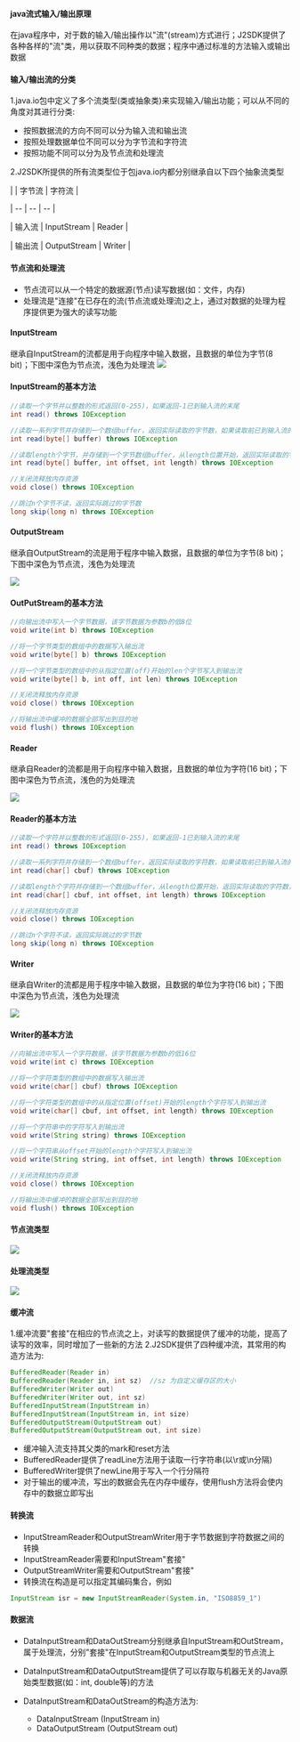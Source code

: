 #### java流式输入/输出原理
在java程序中，对于数的输入/输出操作以"流"(stream)方式进行；J2SDK提供了各种各样的"流"类，用以获取不同种类的数据；程序中通过标准的方法输入或输出数据


#### 输入/输出流的分类
1.java.io包中定义了多个流类型(类或抽象类)来实现输入/输出功能；可以从不同的角度对其进行分类:

+ 按照数据流的方向不同可以分为输入流和输出流
+ 按照处理数据单位不同可以分为字节流和字符流
+ 按照功能不同可以分为及节点流和处理流

2.J2SDK所提供的所有流类型位于包java.io内都分别继承自以下四个抽象流类型

|   | 字节流 | 字符流 |

| -- | -- | -- |

| 输入流 | InputStream |  Reader |

| 输出流 | OutputStream | Writer | 

#### 节点流和处理流

+ 节点流可以从一个特定的数据源(节点)读写数据(如：文件，内存)
+ 处理流是"连接"在已存在的流(节点流或处理流)之上，通过对数据的处理为程序提供更为强大的读写功能

#### InputStream

继承自InputStream的流都是用于向程序中输入数据，且数据的单位为字节(8 bit)；下图中深色为节点流，浅色为处理流
![](.流_images/851ef0fd.png)

#### InputStream的基本方法
```java
//读取一个字节并以整数的形式返回(0-255)，如果返回-1已到输入流的末尾
int read() throws IOException

//读取一系列字节并存储到一个数组buffer，返回实际读取的字节数，如果读取前已到输入流的末尾返回-1
int read(byte[] buffer) throws IOException

//读取length个字节，并存储到一个字节数组buffer，从length位置开始，返回实际读取的字节数，如果读取前已到输入流的末尾返回-1
int read(byte[] buffer, int offset, int length) throws IOException

//关闭流释放内存资源
void close() throws IOException

//跳过n个字节不读，返回实际跳过的字节数
long skip(long n) throws IOException
```


#### OutputStream
继承自OutputStream的流是用于程序中输入数据，且数据的单位为字节(8 bit)；下图中深色为节点流，浅色为处理流

![](.流_images/fc779f9a.png)


#### OutPutStream的基本方法
```java
//向输出流中写入一个字节数据，该字节数据为参数b的低8位
void write(int b) throws IOException

//将一个字节类型的数组中的数据写入输出流
void write(byte[] b) throws IOException

//将一个字节类型的数组中的从指定位置(off)开始的len个字节写入到输出流
void write(byte[] b, int off, int len) throws IOException

//关闭流释放内存资源
void close() throws IOException

//将输出流中缓冲的数据全部写出到目的地
void flush() throws IOException
```


#### Reader
继承自Reader的流都是用于向程序中输入数据，且数据的单位为字符(16 bit)；下图中深色为节点流，浅色的为处理流

![](.流_images/7ecf23b7.png)


#### Reader的基本方法
```java
//读取一个字符并以整数的形式返回(0-255)，如果返回-1已到输入流的末尾
int read() throws IOException

//读取一系列字符并存储到一个数组buffer，返回实际读取的字符数，如果读取前已到输入流的末尾返回-1
int read(char[] cbuf) throws IOException

//读取length个字符并存储到一个数组buffer，从length位置开始，返回实际读取的字符数，如果读取前已到输入流的末尾返回-1
int read(char[] cbuf, int offset, int length) throws IOException

//关闭流释放内存资源
void close() throws IOException

//跳过n个字符不读，返回实际跳过的字节数
long skip(long n) throws IOException
```


#### Writer
继承自Writer的流都是用于程序中输入数据，且数据的单位为字符(16 bit)；下图中深色为节点流，浅色为处理流

![](.流_images/45a73159.png)


#### Writer的基本方法
```java
//向输出流中写入一个字符数据，该字节数据为参数b的低16位
void write(int c) throws IOException

//将一个字符类型的数组中的数据写入输出流
void write(char[] cbuf) throws IOException

//将一个字符类型的数组中的从指定位置(offset)开始的length个字符写入到输出流
void write(char[] cbuf, int offset, int length) throws IOException

//将一个字符串中的字符写入到输出流
void write(String string) throws IOException

//将一个字符串从offset开始的length个字符写入到输出流
void write(String string, int offset, int length) throws IOException

//关闭流释放内存资源
void close() throws IOException

//将输出流中缓冲的数据全部写出到目的地
void flush() throws IOException
```   

#### 节点流类型

![](.流_images/b313abd5.png)


#### 处理流类型

![](.流_images/d159f4fa.png)


#### 缓冲流
1.缓冲流要"套接"在相应的节点流之上，对读写的数据提供了缓冲的功能，提高了读写的效率，同时增加了一些新的方法
2.J2SDK提供了四种缓冲流，其常用的构造方法为:
```java
BufferedReader(Reader in)
BufferedReader(Reader in, int sz)  //sz 为自定义缓存区的大小
BufferedWriter(Writer out)
BufferedWriter(Writer out, int sz) 
BufferedInputStream(InputStream in)
BufferedInputStream(InputStream in, int size)
BufferedOutputStream(OutputStream out) 
BufferedOutputStream(OutputStream out, int size)
```

+ 缓冲输入流支持其父类的mark和reset方法
+ BufferedReader提供了readLine方法用于读取一行字符串(以\r或\n分隔)
+ BufferedWriter提供了newLine用于写入一个行分隔符
+ 对于输出的缓冲流，写出的数据会先在内存中缓存，使用flush方法将会使内存中的数据立即写出


#### 转换流
+ InputStreamReader和OutputStreamWriter用于字节数据到字符数据之间的转换
+ InputStreamReader需要和InputStream"套接"
+ OutputStreamWriter需要和OutputStream"套接"
+ 转换流在构造是可以指定其编码集合，例如
```java
InputStream isr = new InputStreamReader(System.in, "ISO8859_1")
```


#### 数据流
+ DataInputStream和DataOutStream分别继承自InputStream和OutStream，属于处理流，分别"套接"在InputStream和OutputStream类型的节点流上
+ DataInputStream和DataOutputStream提供了可以存取与机器无关的Java原始类型数据(如：int, double等)的方法
+ DataInputStream和DataOutStream的构造方法为:

    + DataInputStream (InputStream in)
    + DataOutputStream (OutputStream out)


